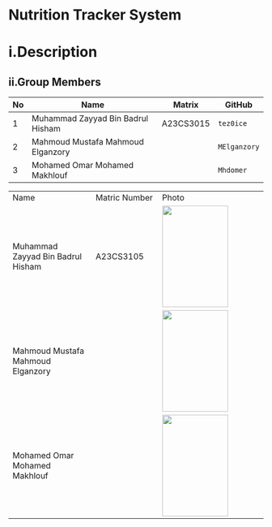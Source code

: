 # Nutrition Tracker System

# i.Description

## ii.Group Members

| No | Name                               | Matrix    | GitHub       |
|----|------------------------------------|-----------|--------------|
| 1  | Muhammad Zayyad Bin Badrul Hisham | A23CS3015 | `tez0ice`    |
| 2  | Mahmoud Mustafa Mahmoud Elganzory  |           | `MElganzory` |
| 3  | Mohamed Omar Mohamed Makhlouf      |           | `Mhdomer`    |

<table>
  <tr>
    <td width="250px">Name</td>
    <td width="150px">Matric Number</td>
    <td width="300px">Photo</td>
  </tr>
  <tr>
    <td>Muhammad Zayyad Bin Badrul Hisham</td>
    <td>A23CS3105</td>
    <td><img src="#" height="200" width="130"></td>
  </tr>
  <tr>
    <td>Mahmoud Mustafa Mahmoud Elganzory </td>
    <td></td>
    <td><img src= "#" height="200" width="130"></td>
  </tr>
  <tr>
    <td>Mohamed Omar Mohamed Makhlouf</td>
    <td></td>
    <td><img src= "#" height="200" width="130"></td>
  </tr>
</table>